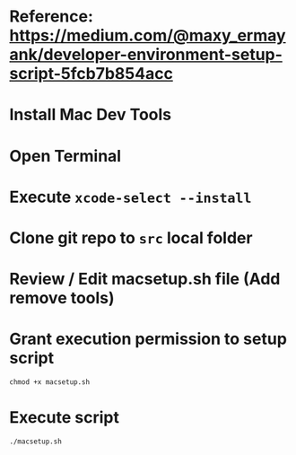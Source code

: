 # Reference: https://medium.com/@maxy_ermayank/developer-environment-setup-script-5fcb7b854acc

# Install Mac Dev Tools
# Open Terminal
# Execute `xcode-select --install`

# Clone git repo to `src` local folder

# Review / Edit macsetup.sh file (Add remove tools)

# Grant execution permission to setup script
`chmod +x macsetup.sh`

# Execute script
`./macsetup.sh`
